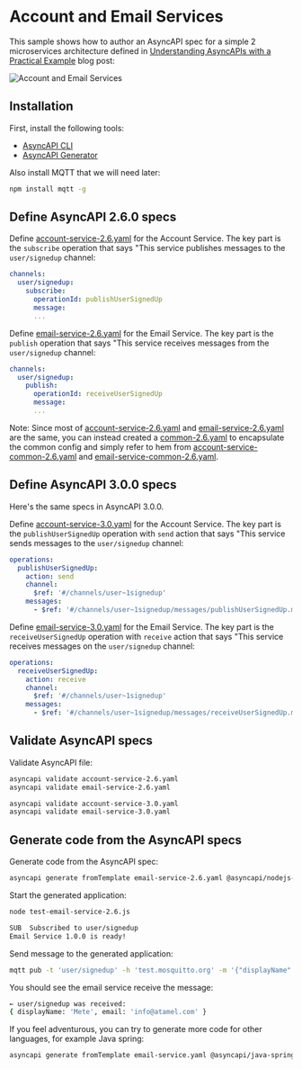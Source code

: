 # Account and Email Services

This sample shows how to author an AsyncAPI spec for a simple 2 microservices
architecture defined in [Understanding AsyncAPIs with a Practical
Example](https://medium.com/event-driven-utopia/understanding-asyncapis-with-a-practical-example-ee2b4be221d8)
blog post:

![Account and Email Services](https://miro.medium.com/v2/resize:fit:720/format:webp/1*pNvIViY4x5vZhOlnM8dqUw.png)

## Installation

First, install the following tools:

* [AsyncAPI CLI](https://www.asyncapi.com/tools/cli)
* [AsyncAPI Generator](https://www.asyncapi.com/tools/generator)

Also install MQTT that we will need later:

```sh
npm install mqtt -g
```

## Define AsyncAPI 2.6.0 specs

Define [account-service-2.6.yaml](./account-service-2.6.yaml) for the Account Service.
The key part is the `subscribe` operation that says "This service publishes
messages to the `user/signedup` channel:

```yaml
channels:
  user/signedup:
    subscribe:
      operationId: publishUserSignedUp
      message:
      ...
```

Define [email-service-2.6.yaml](./email-service-2.6.yaml) for the Email Service.
The key part is the `publish` operation that says "This service receives
messages from the `user/signedup` channel:

```yaml
channels:
  user/signedup:
    publish:
      operationId: receiveUserSignedUp
      message:
      ...
```

Note: Since most of [account-service-2.6.yaml](./account-service-2.6.yaml) and
[email-service-2.6.yaml](./email-service-2.6.yaml) are the same, you can instead created
a [common-2.6.yaml](./commo-2.6.yaml) to encapsulate the common config and simply refer
to hem from [account-service-common-2.6.yaml](./account-service-common-2.6.yaml) and
[email-service-common-2.6.yaml](./email-service-common-2.6.yaml).

## Define AsyncAPI 3.0.0 specs

Here's the same specs in AsyncAPI 3.0.0.

Define [account-service-3.0.yaml](./account-service-3.0.yaml) for the Account Service.
The key part is the `publishUserSignedUp` operation with `send` action that says
"This service sends messages to the `user/signedup` channel:

```yaml
operations:
  publishUserSignedUp:
    action: send
    channel:
      $ref: '#/channels/user~1signedup'
    messages:
      - $ref: '#/channels/user~1signedup/messages/publishUserSignedUp.message'
```

Define [email-service-3.0.yaml](./email-service-3.0.yaml) for the Email Service.
The key part is the `receiveUserSignedUp` operation with `receive` action that
says "This service receives messages on the `user/signedup` channel:

```yaml
operations:
  receiveUserSignedUp:
    action: receive
    channel:
      $ref: '#/channels/user~1signedup'
    messages:
      - $ref: '#/channels/user~1signedup/messages/receiveUserSignedUp.message'
```

## Validate AsyncAPI specs

Validate AsyncAPI file:

```sh
asyncapi validate account-service-2.6.yaml
asyncapi validate email-service-2.6.yaml

asyncapi validate account-service-3.0.yaml
asyncapi validate email-service-3.0.yaml
```

## Generate code from the AsyncAPI specs

Generate code from the AsyncAPI spec:

```sh
asyncapi generate fromTemplate email-service-2.6.yaml @asyncapi/nodejs-template -o email-service-2.6 -p server=test
```

Start the generated application:

```sh
node test-email-service-2.6.js

SUB  Subscribed to user/signedup
Email Service 1.0.0 is ready! 
```

Send message to the generated application:

```sh
mqtt pub -t 'user/signedup' -h 'test.mosquitto.org' -m '{"displayName": "Mete", "email": "info@atamel.com"}'
```

You should see the email service receive the message:

```sh
← user/signedup was received:
{ displayName: 'Mete', email: 'info@atamel.com' }
```

If you feel adventurous, you can try to generate more code for other languages,
for example Java spring:

```sh
asyncapi generate fromTemplate email-service.yaml @asyncapi/java-spring-template -o email-service-spring
```
